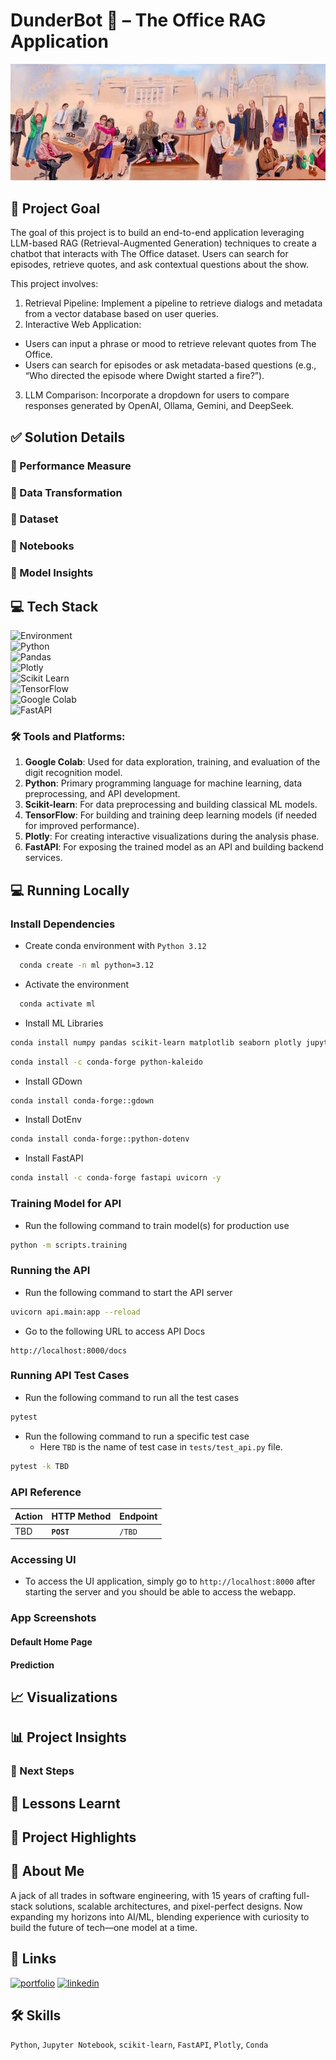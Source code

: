 # DunderBot 🤖 – The Office RAG Application

![alt text](frontend/images/a299unbywmgz.jpg)

## 🎯 Project Goal
The goal of this project is to build an end-to-end application leveraging LLM-based RAG (Retrieval-Augmented Generation) techniques to create a chatbot that interacts with The Office dataset. Users can search for episodes, retrieve quotes, and ask contextual questions about the show.

This project involves:
1.	Retrieval Pipeline: Implement a pipeline to retrieve dialogs and metadata from a vector database based on user queries.
2.	Interactive Web Application:
*	Users can input a phrase or mood to retrieve relevant quotes from The Office.
*	Users can search for episodes or ask metadata-based questions (e.g., “Who directed the episode where Dwight started a fire?”).
3.	LLM Comparison: Incorporate a dropdown for users to compare responses generated by OpenAI, Ollama, Gemini, and DeepSeek.

## ✅ Solution Details

### 🧮 Performance Measure

### 🚧 Data Transformation

### 📂 Dataset

### 📒  Notebooks

### 🧠 Model Insights

## 💻 Tech Stack

![Environment](https://img.shields.io/badge/Environment-Google_Colab-FCC624?logo=googlecolab&style=for-the-badge)  
![Python](https://img.shields.io/badge/Python-3.12.2-FFD43B?logo=Python&logoColor=blue&style=for-the-badge)  
![Pandas](https://img.shields.io/badge/Pandas-2.2.2-2C2D72?logo=Pandas&logoColor=2C2D72&style=for-the-badge)  
![Plotly](https://img.shields.io/badge/Plotly-5.24.1-239120?logo=Plotly&logoColor=239120&style=for-the-badge)  
![Scikit Learn](https://img.shields.io/badge/scikit_learn-1.5.1-F7931E?logo=scikit-learn&logoColor=F7931E&style=for-the-badge)  
![TensorFlow](https://img.shields.io/badge/TensorFlow-2.12.0-FF6F00?logo=TensorFlow&logoColor=FF6F00&style=for-the-badge)  
![Google Colab](https://img.shields.io/badge/Notebook-Google_Colab-FCC624?logo=googlecolab&style=for-the-badge)  
![FastAPI](https://img.shields.io/badge/FastAPI-0.115.0-109989?logo=Fastapi&logoColor=109989&style=for-the-badge)  

### 🛠️ Tools and Platforms:
1. **Google Colab**: Used for data exploration, training, and evaluation of the digit recognition model.  
2. **Python**: Primary programming language for machine learning, data preprocessing, and API development.  
3. **Scikit-learn**: For data preprocessing and building classical ML models.  
4. **TensorFlow**: For building and training deep learning models (if needed for improved performance).  
5. **Plotly**: For creating interactive visualizations during the analysis phase.  
6. **FastAPI**: For exposing the trained model as an API and building backend services.  

## 💻 Running Locally

### Install Dependencies

- Create conda environment with `Python 3.12`

```bash
  conda create -n ml python=3.12
```

- Activate the environment

```bash
  conda activate ml
```

- Install ML Libraries

```bash
conda install numpy pandas scikit-learn matplotlib seaborn plotly jupyter ipykernel -y
```

```bash
conda install -c conda-forge python-kaleido
```

- Install GDown
```bash
conda install conda-forge::gdown
```

- Install DotEnv
```bash
conda install conda-forge::python-dotenv
```

- Install FastAPI

```bash
conda install -c conda-forge fastapi uvicorn -y
```
### Training Model for API

* Run the following command to train model(s) for production use

```bash
python -m scripts.training
```

### Running the API
* Run the following command to start the API server

```bash
uvicorn api.main:app --reload
```

* Go to the following URL to access API Docs
```URL
http://localhost:8000/docs
```

### Running API Test Cases
* Run the following command to run all the test cases
```bash
pytest
```

* Run the following command to run a specific test case
  * Here `TBD` is the name of test case in `tests/test_api.py` file.
```bash
pytest -k TBD
```

### API Reference

| Action                                           | HTTP Method | Endpoint                                 |
|--------------------------------------------------|-------------|------------------------------------------|
| TBD                            | **`POST`**  | `/TBD`                               |

### Accessing UI

* To access the UI application, simply go to `http://localhost:8000` after starting the server and you should be able to access the webapp. 

### App Screenshots

#### Default Home Page

#### Prediction

## 📈 Visualizations

## 📊 Project Insights

### 👣 Next Steps

## 🏫 Lessons Learnt
    
## 🌟 Project Highlights

## 🚀 About Me

A jack of all trades in software engineering, with 15 years of crafting full-stack solutions, scalable architectures, and pixel-perfect designs. Now expanding my horizons into AI/ML, blending experience with curiosity to build the future of tech—one model at a time.

## 🔗 Links

[![portfolio](https://img.shields.io/badge/my_portfolio-000?style=for-the-badge&logo=ko-fi&logoColor=white)](https://gaurangdave.me/)
[![linkedin](https://img.shields.io/badge/linkedin-0A66C2?style=for-the-badge&logo=linkedin&logoColor=white)](https://www.linkedin.com/in/gaurangvdave/)

## 🛠 Skills

`Python`, `Jupyter Notebook`, `scikit-learn`, `FastAPI`, `Plotly`, `Conda`

